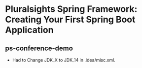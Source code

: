 
# Pluralsights Spring Framework: Creating Your First Spring Boot Application

## ps-conference-demo

* Had to Change JDK_X to JDK_14 in .idea/misc.xml.
